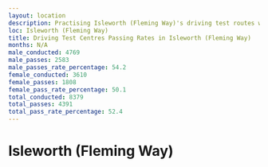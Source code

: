 ```yaml
---
layout: location
description: Practising Isleworth (Fleming Way)'s driving test routes will help you become more confident in your gear-changing abilities.
loc: Isleworth (Fleming Way)
title: Driving Test Centres Passing Rates in Isleworth (Fleming Way)
months: N/A
male_conducted: 4769
male_passes: 2583
male_passes_rate_percentage: 54.2
female_conducted: 3610
female_passes: 1808
female_pass_rate_percentage: 50.1
total_conducted: 8379
total_passes: 4391
total_pass_rate_percentage: 52.4
---
```


# Isleworth (Fleming Way)
